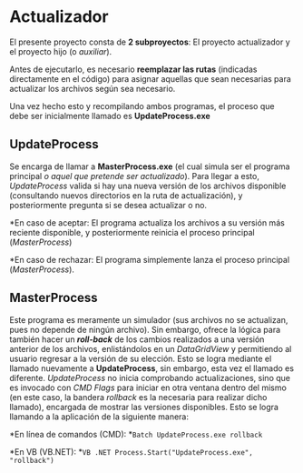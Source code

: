 # Actualizador

El presente proyecto consta de **2 subproyectos**: El proyecto actualizador y el proyecto hijo (o *auxiliar*).

Antes de ejecutarlo, es necesario **reemplazar las rutas** (indicadas directamente en el código) para asignar aquellas que sean necesarias para actualizar los archivos según sea necesario.

Una vez hecho esto y recompilando ambos programas, el proceso que debe ser inicialmente llamado es **UpdateProcess.exe**

## UpdateProcess

Se encarga de llamar a **MasterProcess.exe** (el cual simula ser el programa principal *o aquel que pretende ser actualizado*). Para llegar a esto, *UpdateProcess* valida si hay una nueva versión de los archivos disponible (consultando nuevos directorios en la ruta de actualización), y posteriormente pregunta si se desea actualizar o no. 

*En caso de aceptar: El programa actualiza los archivos a su versión más reciente disponible, y posteriormente reinicia el proceso principal (*MasterProcess*)

*En caso de rechazar: El programa simplemente lanza el proceso principal (*MasterProcess*).

## MasterProcess

Este programa es meramente un simulador (sus archivos no se actualizan, pues no depende de ningún archivo). Sin embargo, ofrece la lógica para también hacer un ***roll-back*** de los cambios realizados a una versión anterior de los archivos, enlistándolos en un *DataGridView* y permitiendo al usuario regresar a la versión de su elección. Esto se logra mediante el llamado nuevamente a **UpdateProcess**, sin embargo, esta vez el llamado es diferente. *UpdateProcess* no inicia comprobando actualizaciones, sino que es invocado con *CMD Flags* para iniciar en otra ventana dentro del mismo (en este caso, la bandera *rollback* es la necesaria para realizar dicho llamado), encargada de mostrar las versiones disponibles. Esto se logra llamando a la aplicación de la siguiente manera:

*En línea de comandos (CMD): 
  *```Batch UpdateProcess.exe rollback```

*En VB (VB.NET):
  *```VB .NET Process.Start("UpdateProcess.exe", "rollback")```
